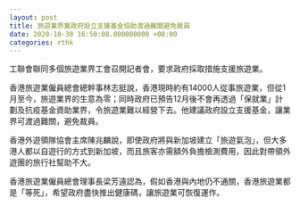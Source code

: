 ```yaml
---
layout: post
title: 旅遊業界冀政府設立支援基金協助渡過難關避免裁員
date: 2020-10-30 16:50:08.000000000 +08:00
categories: rthk
---
```


工聯會聯同多個旅遊業界工會召開記者會，要求政府採取措施支援旅遊業。

香港旅遊業僱員總會總幹事林志挺說，香港現時約有14000人從事旅遊業，但從1月至今，旅遊業界的生意為零；同時政府已預告12月後不會再透過「保就業」計劃及抗疫基金資助業界，令旅遊業難以經營下去。他建議政府設立支援基金，讓業界可渡過難關，避免裁員。

香港外遊領隊協會主席陳兆麟說，即使政府將與新加坡建立「旅遊氣泡」，但大多港人都以自遊行的方式到新加坡，而且旅客亦需額外負擔檢測費用，因此對帶領外遊團的旅行社幫助不大。

香港旅遊業僱員總會理事長梁芳遠認為，假如香港與內地仍不通關，香港旅遊業都是「等死」，希望政府盡快推出健康碼，讓旅遊業可恢復運作。
